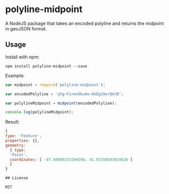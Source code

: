 # polyline-midpoint

A NodeJS package that takes an encoded polyline and returns the midpoint in geoJSON format.

## Usage

Install with npm:

  `npm install polyline-midpoint --save`

Example:

  ```javascript
  var midpoint = require('polyline-midpoint');

  var encodedPolyline = 'yhg~FzrmvOkuAo~GkEg{Aer@mlB';

  var polylineMidpoint = midpoint(encodedPolyline);

  console.log(polylineMidpoint);
  ```

Result:

  ```javascript
  { 
  type: 'Feature',
  properties: {},
  geometry: 
    { type: 
    'Point',
    coordinates: [ -87.68980233194598, 41.83358593924626 ] 
    } 
  }

## License

MIT